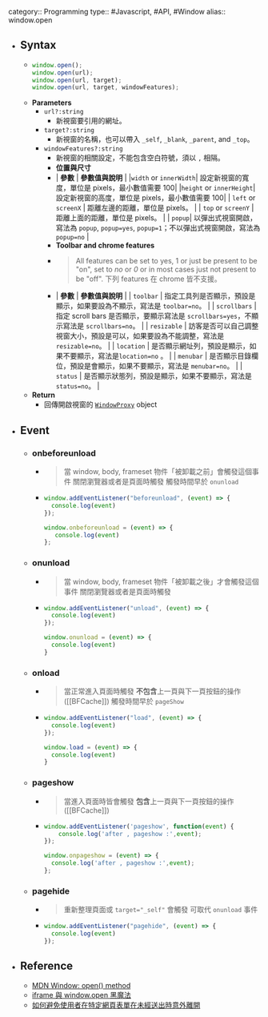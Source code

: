 category:: Programming
type:: #Javascript, #API, #Window
alias:: window.open

- ## Syntax
	- ```javascript
	  window.open();
	  window.open(url);
	  window.open(url, target);
	  window.open(url, target, windowFeatures);
	  ```
	- **Parameters**
		- `url?:string`
			- 新視窗要引用的網址。
		- `target?:string`
			- 新視窗的名稱，也可以帶入 `_self`, `_blank`, `_parent`, and `_top`。
		- `windowFeatures?:string`
			- 新視窗的相關設定，不能包含空白符號，須以 `,` 相隔。
			- **位置與尺寸**
			- | **參數** | **參數值與說明** |
			  |`width` or `innerWidth`| 設定新視窗的寬度，單位是 pixels，最小數值需要 100|
			  |`height` or `innerHeight`| 設定新視窗的高度，單位是 pixels，最小數值需要 100|
			  | `left` or `screenX` | 距離左邊的距離，單位是 pixels。 |
			  | `top` or `screenY` | 距離上面的距離，單位是 pixels。 |
			  | `popup`| 以彈出式視窗開啟，寫法為 `popup`, `popup=yes`, `popup=1`；不以彈出式視窗開啟，寫法為 `popup=no` |
			- **Toolbar and chrome features**
			- > All features can be set to yes, 1 or just be present to be "on", set to *no* or *0* or in most cases just not present to be "off".
			  下列 features 在 chrome 皆不支援。
			- | **參數** | **參數值與說明** |
			  | `toolbar` | 指定工具列是否顯示，預設是顯示，如果要設為不顯示，寫法是 `toolbar=no`。 |
			  | `scrollbars` | 指定 scroll bars 是否顯示，要顯示寫法是 `scrollbars=yes`，不顯示寫法是 `scrollbars=no`。 |
			  | `resizable` | 訪客是否可以自己調整視窗大小，預設是可以，如果要設為不能調整，寫法是 `resizable=no`。 |
			  | `location` | 是否顯示網址列，預設是顯示，如果不要顯示，寫法是`location=no` 。 |
			  | `menubar` | 是否顯示目錄欄位，預設是會顯示，如果不要顯示，寫法是 `menubar=no`。 |
			  | `status` | 是否顯示狀態列，預設是顯示，如果不要顯示，寫法是 `status=no`。 |
	- **Return**
		- 回傳開啟視窗的 [`WindowProxy`](https://developer.mozilla.org/en-US/docs/Glossary/WindowProxy) object
- ## Event
	- ### onbeforeunload
		- > 當 window, body, frameset 物件「被卸載之前」會觸發這個事件
		  > 關閉瀏覽器或者是頁面時觸發
		  > 觸發時間早於 `onunload`
		- ```javascript
		  window.addEventListener("beforeunload", (event) => {
		    console.log(event)
		  });
		  
		  window.onbeforeunload = (event) => {
		     console.log(event)
		  };
		  ```
	- ### onunload
		- > 當 window, body, frameset 物件「被卸載之後」才會觸發這個事件
		  > 關閉瀏覽器或者是頁面時觸發
		- ```javascript
		  window.addEventListener("unload", (event) => {
		    console.log(event)
		  });
		  
		  window.onunload = (event) => {
		    console.log(event)
		  }
		  ```
	- ### onload
		- > 當正常進入頁面時觸發
		  > **不包含**上一頁與下一頁按鈕的操作 ([[BFCache]])
		  > 觸發時間早於 `pageShow`
		- ```js
		  window.addEventListener("load", (event) => {
		    console.log(event)
		  });
		  
		  window.load = (event) => {
		    console.log(event)
		  }
		  ```
	- ### pageshow
		- > 當進入頁面時皆會觸發
		  > **包含**上一頁與下一頁按鈕的操作 ([[BFCache]])
		- ```js
		  window.addEventListener('pageshow', function(event) {
		      console.log('after , pageshow :',event);
		  });
		  
		  window.onpageshow = (event) => {
		    console.log('after , pageshow :',event);
		  };
		  ```
	- ### pagehide
		- > 重新整理頁面或 `target="_self"` 會觸發
		  > 可取代 `onunload` 事件
		- ```javascript
		  window.addEventListener("pagehide", (event) => {
		    console.log(event)
		  });
		  ```
- ## Reference
	- [MDN Window: open() method](https://developer.mozilla.org/en-US/docs/Web/API/Window/open)
	- [iframe 與 window.open 黑魔法](https://blog.huli.tw/2022/04/07/iframe-and-window-open/#windowopen)
	- [如何避免使用者在特定網頁表單在未經送出時意外離開](https://blog.miniasp.com/post/2009/08/12/How-to-avoid-page-reload-or-redirect-by-incident)